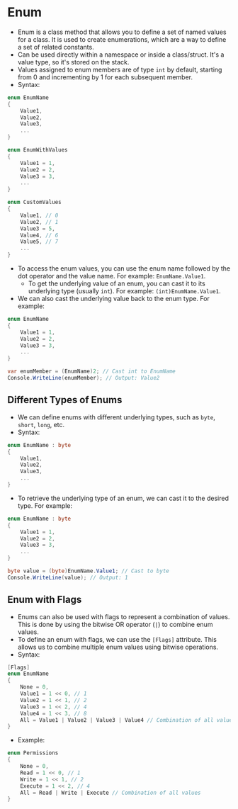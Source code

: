 # Enum

- Enum is a class method that allows you to define a set of named values for a class. It is used to create enumerations, which are a way to define a set of related constants.
- Can be used directly within a namespace or inside a class/struct. It's a value type, so it's stored on the stack.
- Values assigned to enum members are of type `int` by default, starting from 0 and incrementing by 1 for each subsequent member.
- Syntax:

```csharp
enum EnumName
{
    Value1,
    Value2,
    Value3,
    ...
}

enum EnumWithValues
{
    Value1 = 1,
    Value2 = 2,
    Value3 = 3,
    ...
}

enum CustomValues
{
    Value1, // 0
    Value2, // 1
    Value3 = 5,
    Value4, // 6
    Value5, // 7
    ...
}
```

- To access the enum values, you can use the enum name followed by the dot operator and the value name. For example: `EnumName.Value1`.
  - To get the underlying value of an enum, you can cast it to its underlying type (usually `int`). For example: `(int)EnumName.Value1`.
- We can also cast the underlying value back to the enum type. For example:

```csharp
enum EnumName
{
    Value1 = 1,
    Value2 = 2,
    Value3 = 3,
    ...
}

var enumMember = (EnumName)2; // Cast int to EnumName
Console.WriteLine(enumMember); // Output: Value2
```

## Different Types of Enums

- We can define enums with different underlying types, such as `byte`, `short`, `long`, etc.
- Syntax:

```csharp
enum EnumName : byte
{
    Value1,
    Value2,
    Value3,
    ...
}
```

- To retrieve the underlying type of an enum, we can cast it to the desired type. For example:

```csharp
enum EnumName : byte
{
    Value1 = 1,
    Value2 = 2,
    Value3 = 3,
    ...
}

byte value = (byte)EnumName.Value1; // Cast to byte
Console.WriteLine(value); // Output: 1
```

## Enum with Flags

- Enums can also be used with flags to represent a combination of values. This is done by using the bitwise OR operator (`|`) to combine enum values.
- To define an enum with flags, we can use the `[Flags]` attribute. This allows us to combine multiple enum values using bitwise operations.
- Syntax:

```csharp
[Flags]
enum EnumName
{
    None = 0,
    Value1 = 1 << 0, // 1
    Value2 = 1 << 1, // 2
    Value3 = 1 << 2, // 4
    Value4 = 1 << 3, // 8
    All = Value1 | Value2 | Value3 | Value4 // Combination of all values
}
```

- Example:

```csharp
enum Permissions
{
    None = 0,
    Read = 1 << 0, // 1
    Write = 1 << 1, // 2
    Execute = 1 << 2, // 4
    All = Read | Write | Execute // Combination of all values
}
```
